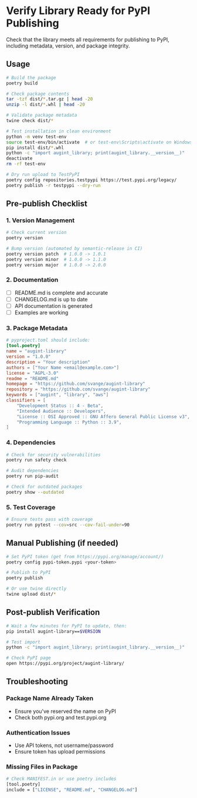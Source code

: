 # Verify Library Ready for PyPI Publishing

Check that the library meets all requirements for publishing to PyPI, including metadata, version, and package integrity.

## Usage

```bash
# Build the package
poetry build

# Check package contents
tar -tzf dist/*.tar.gz | head -20
unzip -l dist/*.whl | head -20

# Validate package metadata
twine check dist/*

# Test installation in clean environment
python -m venv test-env
source test-env/bin/activate  # or test-env\Scripts\activate on Windows
pip install dist/*.whl
python -c "import augint_library; print(augint_library.__version__)"
deactivate
rm -rf test-env

# Dry run upload to TestPyPI
poetry config repositories.testpypi https://test.pypi.org/legacy/
poetry publish -r testpypi --dry-run
```

## Pre-publish Checklist

### 1. Version Management
```bash
# Check current version
poetry version

# Bump version (automated by semantic-release in CI)
poetry version patch  # 1.0.0 -> 1.0.1
poetry version minor  # 1.0.0 -> 1.1.0
poetry version major  # 1.0.0 -> 2.0.0
```

### 2. Documentation
- [ ] README.md is complete and accurate
- [ ] CHANGELOG.md is up to date
- [ ] API documentation is generated
- [ ] Examples are working

### 3. Package Metadata
```toml
# pyproject.toml should include:
[tool.poetry]
name = "augint-library"
version = "1.0.0"
description = "Your description"
authors = ["Your Name <email@example.com>"]
license = "AGPL-3.0"
readme = "README.md"
homepage = "https://github.com/svange/augint-library"
repository = "https://github.com/svange/augint-library"
keywords = ["augint", "library", "aws"]
classifiers = [
    "Development Status :: 4 - Beta",
    "Intended Audience :: Developers",
    "License :: OSI Approved :: GNU Affero General Public License v3",
    "Programming Language :: Python :: 3.9",
]
```

### 4. Dependencies
```bash
# Check for security vulnerabilities
poetry run safety check

# Audit dependencies
poetry run pip-audit

# Check for outdated packages
poetry show --outdated
```

### 5. Test Coverage
```bash
# Ensure tests pass with coverage
poetry run pytest --cov=src --cov-fail-under=90
```

## Manual Publishing (if needed)

```bash
# Set PyPI token (get from https://pypi.org/manage/account/)
poetry config pypi-token.pypi <your-token>

# Publish to PyPI
poetry publish

# Or use twine directly
twine upload dist/*
```

## Post-publish Verification

```bash
# Wait a few minutes for PyPI to update, then:
pip install augint-library==$VERSION

# Test import
python -c "import augint_library; print(augint_library.__version__)"

# Check PyPI page
open https://pypi.org/project/augint-library/
```

## Troubleshooting

### Package Name Already Taken
- Ensure you've reserved the name on PyPI
- Check both pypi.org and test.pypi.org

### Authentication Issues
- Use API tokens, not username/password
- Ensure token has upload permissions

### Missing Files in Package
```bash
# Check MANIFEST.in or use poetry includes
[tool.poetry]
include = ["LICENSE", "README.md", "CHANGELOG.md"]
```

